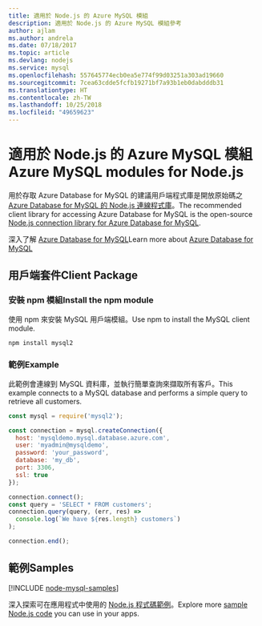 ```yaml
---
title: 適用於 Node.js 的 Azure MySQL 模組
description: 適用於 Node.js 的 Azure MySQL 模組參考
author: ajlam
ms.author: andrela
ms.date: 07/18/2017
ms.topic: article
ms.devlang: nodejs
ms.service: mysql
ms.openlocfilehash: 557645774ecb0ea5e774f99d03251a303ad19660
ms.sourcegitcommit: 7cea63cdde5fcfb19271bf7a93b1eb0dabdddb31
ms.translationtype: HT
ms.contentlocale: zh-TW
ms.lasthandoff: 10/25/2018
ms.locfileid: "49659623"
---
```

# <a name="azure-mysql-modules-for-nodejs"></a><span data-ttu-id="6a974-103">適用於 Node.js 的 Azure MySQL 模組</span><span class="sxs-lookup"><span data-stu-id="6a974-103">Azure MySQL modules for Node.js</span></span>

<span data-ttu-id="6a974-104">用於存取 Azure Database for MySQL 的建議用戶端程式庫是開放原始碼之 [Azure Database for MySQL 的 Node.js 連線程式庫](https://github.com/sidorares/node-mysql2)。</span><span class="sxs-lookup"><span data-stu-id="6a974-104">The recommended client library for accessing Azure Database for MySQL is the open-source [Node.js connection library for Azure Database for MySQL](https://github.com/sidorares/node-mysql2).</span></span> 

<span data-ttu-id="6a974-105">深入了解 [Azure Database for MySQL](https://docs.microsoft.com/azure/MySQL/)</span><span class="sxs-lookup"><span data-stu-id="6a974-105">Learn more about [Azure Database for MySQL](https://docs.microsoft.com/azure/MySQL/)</span></span>

## <a name="client-package"></a><span data-ttu-id="6a974-106">用戶端套件</span><span class="sxs-lookup"><span data-stu-id="6a974-106">Client Package</span></span>

### <a name="install-the-npm-module"></a><span data-ttu-id="6a974-107">安裝 npm 模組</span><span class="sxs-lookup"><span data-stu-id="6a974-107">Install the npm module</span></span>

<span data-ttu-id="6a974-108">使用 npm 來安裝 MySQL 用戶端模組。</span><span class="sxs-lookup"><span data-stu-id="6a974-108">Use npm to install the MySQL client module.</span></span>

```bash
npm install mysql2
```   

### <a name="example"></a><span data-ttu-id="6a974-109">範例</span><span class="sxs-lookup"><span data-stu-id="6a974-109">Example</span></span>

<span data-ttu-id="6a974-110">此範例會連線到 MySQL 資料庫，並執行簡單查詢來擷取所有客戶。</span><span class="sxs-lookup"><span data-stu-id="6a974-110">This example connects to a MySQL database and performs a simple query to retrieve all customers.</span></span>

```javascript
const mysql = require('mysql2');

const connection = mysql.createConnection({
  host: 'mysqldemo.mysql.database.azure.com',
  user: 'myadmin@mysqldemo',
  password: 'your_password',
  database: 'my_db',
  port: 3306,
  ssl: true
});

connection.connect();
const query = 'SELECT * FROM customers';
connection.query(query, (err, res) =>
  console.log(`We have ${res.length} customers`)
);

connection.end();
```

## <a name="samples"></a><span data-ttu-id="6a974-111">範例</span><span class="sxs-lookup"><span data-stu-id="6a974-111">Samples</span></span>

[!INCLUDE [node-mysql-samples](../docs-ref-conceptual/includes/mysql-samples.md)]

<span data-ttu-id="6a974-112">深入探索可在應用程式中使用的 [Node.js 程式碼範例](https://azure.microsoft.com/resources/samples/?platform=nodejs)。</span><span class="sxs-lookup"><span data-stu-id="6a974-112">Explore more [sample Node.js code](https://azure.microsoft.com/resources/samples/?platform=nodejs) you can use in your apps.</span></span>
